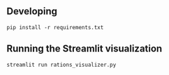 ## Developing

```
pip install -r requirements.txt
```

## Running the Streamlit visualization

```
streamlit run rations_visualizer.py
```
